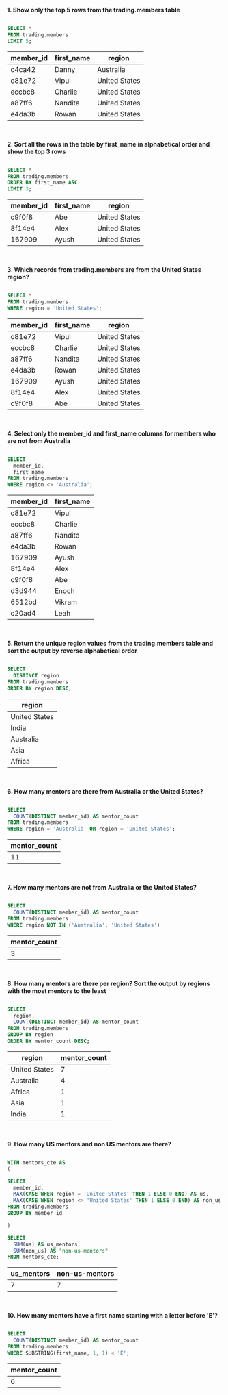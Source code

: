 **1. Show only the top 5 rows from the trading.members table**

````sql

SELECT * 
FROM trading.members
LIMIT 5;

````

| member_id | first_name | region        |
| --------- | ---------- | ------------- |
| c4ca42    | Danny      | Australia     |
| c81e72    | Vipul      | United States |
| eccbc8    | Charlie    | United States |
| a87ff6    | Nandita    | United States |
| e4da3b    | Rowan      | United States |

<br/>

**2. Sort all the rows in the table by first_name in alphabetical order and show the top 3 rows**

````sql

SELECT * 
FROM trading.members
ORDER BY first_name ASC
LIMIT 3;

````

| member_id | first_name | region        |
| --------- | ---------- | ------------- |
| c9f0f8    | Abe        | United States |
| 8f14e4    | Alex       | United States |
| 167909    | Ayush      | United States |

<br/>

**3. Which records from trading.members are from the United States region?**

````sql

SELECT * 
FROM trading.members
WHERE region = 'United States';

````

| member_id | first_name | region        |
| --------- | ---------- | ------------- |
| c81e72    | Vipul      | United States |
| eccbc8    | Charlie    | United States |
| a87ff6    | Nandita    | United States |
| e4da3b    | Rowan      | United States |
| 167909    | Ayush      | United States |
| 8f14e4    | Alex       | United States |
| c9f0f8    | Abe        | United States |

<br/>

**4. Select only the member_id and first_name columns for members who are not from Australia**

````sql

SELECT
  member_id,
  first_name
FROM trading.members
WHERE region <> 'Australia';

````

| member_id | first_name |
| --------- | ---------- |
| c81e72    | Vipul      |
| eccbc8    | Charlie    |
| a87ff6    | Nandita    |
| e4da3b    | Rowan      |
| 167909    | Ayush      |
| 8f14e4    | Alex       |
| c9f0f8    | Abe        |
| d3d944    | Enoch      |
| 6512bd    | Vikram     |
| c20ad4    | Leah       |

<br/>

**5. Return the unique region values from the trading.members table and sort the output by reverse alphabetical order**

````sql

SELECT
  DISTINCT region
FROM trading.members
ORDER BY region DESC;    

````

| region        |
| ------------- |
| United States |
| India         |
| Australia     |
| Asia          |
| Africa        |

<br/>

**6. How many mentors are there from Australia or the United States?**

````sql

SELECT
  COUNT(DISTINCT member_id) AS mentor_count
FROM trading.members
WHERE region = 'Australia' OR region = 'United States';

````

| mentor_count |
| ------------ |
| 11           |

<br/>

**7. How many mentors are not from Australia or the United States?**

````sql

SELECT
  COUNT(DISTINCT member_id) AS mentor_count
FROM trading.members
WHERE region NOT IN ('Australia', 'United States')

````

| mentor_count |
| ------------ |
| 3            |

<br/>

**8. How many mentors are there per region? Sort the output by regions with the most mentors to the least**

````sql

SELECT
  region,
  COUNT(DISTINCT member_id) AS mentor_count
FROM trading.members
GROUP BY region
ORDER BY mentor_count DESC;

````

| region        | mentor_count |
| ------------- | ------------ |
| United States | 7            |
| Australia     | 4            |
| Africa        | 1            |
| Asia          | 1            |
| India         | 1            |

<br/>

**9. How many US mentors and non US mentors are there?**

````sql

WITH mentors_cte AS
(

SELECT
  member_id,
  MAX(CASE WHEN region = 'United States' THEN 1 ELSE 0 END) AS us,
  MAX(CASE WHEN region <> 'United States' THEN 1 ELSE 0 END) AS non_us
FROM trading.members
GROUP BY member_id

)

SELECT
  SUM(us) AS us_mentors,
  SUM(non_us) AS "non-us-mentors"
FROM mentors_cte;

````

| us_mentors | non-us-mentors |
| ---------- | -------------- |
| 7          | 7              |

<br/>

**10. How many mentors have a first name starting with a letter before 'E'?**

````sql

SELECT 
  COUNT(DISTINCT member_id) AS mentor_count
FROM trading.members
WHERE SUBSTRING(first_name, 1, 1) < 'E';

````

| mentor_count |
| ------------ |
| 6            |
